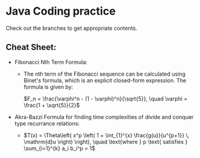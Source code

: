 # Java Coding practice

Check out the branches to get appropriate contents.

## Cheat Sheet:
- Fibonacci Nth Term Formula:
  * The nth term of the Fibonacci sequence can be calculated using Binet's formula, which is an explicit closed-form expression. The formula is given by:

    $F_n = \frac{\varphi^n - (1 - \varphi)^n}{\sqrt{5}}, \quad \varphi = \frac{1 + \sqrt{5}}{2}$

- Akra-Bazzi Formula for finding time complexities of divide and conquer type recurrance relations:

  * $T(x) = \Theta\left( x^p \left( 1 + \int_{1}^{x} \frac{g(u)}{u^{p+1}} \, \mathrm{d}u \right) \right), \quad \text{where } p \text{ satisfies } \sum_{i=1}^{k} a_i b_i^p = 1$

    
​

